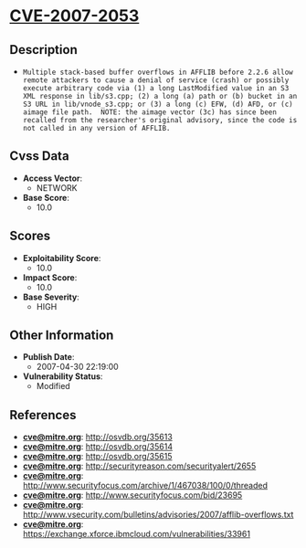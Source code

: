 
# [CVE-2007-2053](https://cve.mitre.org/cgi-bin/cvename.cgi?name=CVE-2007-2053)

## Description

- `Multiple stack-based buffer overflows in AFFLIB before 2.2.6 allow remote attackers to cause a denial of service (crash) or possibly execute arbitrary code via (1) a long LastModified value in an S3 XML response in lib/s3.cpp; (2) a long (a) path or (b) bucket in an S3 URL in lib/vnode_s3.cpp; or (3) a long (c) EFW, (d) AFD, or (c) aimage file path.  NOTE: the aimage vector (3c) has since been recalled from the researcher's original advisory, since the code is not called in any version of AFFLIB.`

## Cvss Data

- **Access Vector**:
  - NETWORK
- **Base Score**:
  - 10.0

## Scores

- **Exploitability Score**:
  - 10.0
- **Impact Score**:
  - 10.0
- **Base Severity**:
  - HIGH

## Other Information

- **Publish Date**:
  - 2007-04-30 22:19:00
- **Vulnerability Status**:
  - Modified

## References

- **cve@mitre.org**: http://osvdb.org/35613
- **cve@mitre.org**: http://osvdb.org/35614
- **cve@mitre.org**: http://osvdb.org/35615
- **cve@mitre.org**: http://securityreason.com/securityalert/2655
- **cve@mitre.org**: http://www.securityfocus.com/archive/1/467038/100/0/threaded
- **cve@mitre.org**: http://www.securityfocus.com/bid/23695
- **cve@mitre.org**: http://www.vsecurity.com/bulletins/advisories/2007/afflib-overflows.txt
- **cve@mitre.org**: https://exchange.xforce.ibmcloud.com/vulnerabilities/33961
